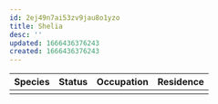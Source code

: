 ```yaml
---
id: 2ej49n7ai53zv9jau8o1yzo
title: Shelia
desc: ''
updated: 1666436376243
created: 1666436376243
---
```

|Species|Status|Occupation|Residence|
|:-:|:-:|:-:|:-:|
|  |  |  |  |
<br/>